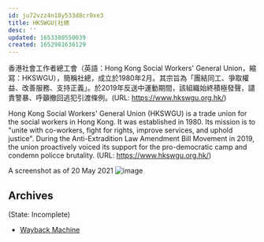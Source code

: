 ```yaml
---
id: ju72vzz4n18y533d8cr0xe3
title: HKSWGU|社總
desc: ''
updated: 1653380550039
created: 1652981636129
---
```



香港社會工作者總工會（英語：Hong Kong Social Workers' General Union，縮寫：HKSWGU），簡稱社總，成立於1980年2月。其宗旨為「團結同工、爭取權益、改善服務、支持正義」。於2019年反送中運動期間，該組織始終積極發聲，譴責警暴、呼籲撤回逃犯引渡條例。(URL: https://www.hkswgu.org.hk/)

Hong Kong Social Workers' General Union (HKSWGU) is a trade union for the social workers in Hong Kong. It was established in 1980. Its mission is to "unite with co-workers, fight for rights, improve services, and uphold justice". During the Anti-Extradition Law Amendment Bill Movement in 2019, the union proactively voiced its support for the pro-democratic camp and condemn policce brutality. (URL: https://www.hkswgu.org.hk/)

A screenshot as of 20 May 2021
![image](https://user-images.githubusercontent.com/103475460/169373151-d6ff4924-5a0d-4d6e-aa1a-1d07f0b45fd1.png)


## Archives
(State: Incomplete)

- [Wayback Machine](https://web.archive.org/web/*/https://www.hkswgu.org.hk/)